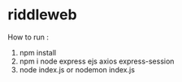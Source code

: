 # riddleweb
How to run :
1. npm install
2. npm i node express ejs axios express-session
3. node index.js or nodemon index.js
